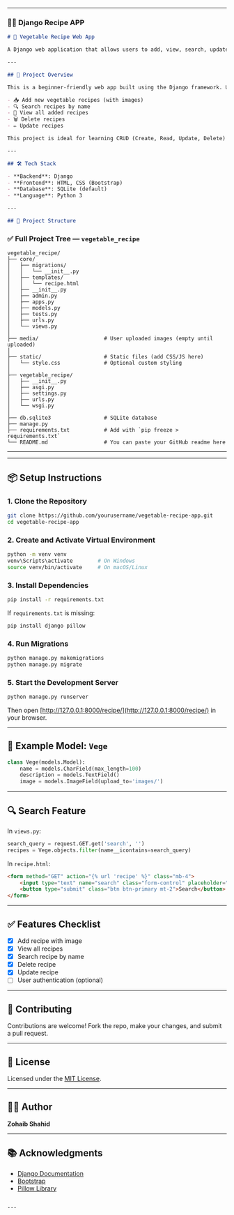 
---

### 👨‍🍳 Django Recipe APP

```markdown
# 🥗 Vegetable Recipe Web App

A Django web application that allows users to add, view, search, update, and delete vegetable recipes with image support.

---

## 📌 Project Overview

This is a beginner-friendly web app built using the Django framework. Users can:

- 📥 Add new vegetable recipes (with images)
- 🔍 Search recipes by name
- 🧾 View all added recipes
- 🗑️ Delete recipes
- ✏️ Update recipes

This project is ideal for learning CRUD (Create, Read, Update, Delete) operations in Django.

---

## 🛠️ Tech Stack

- **Backend**: Django
- **Frontend**: HTML, CSS (Bootstrap)
- **Database**: SQLite (default)
- **Language**: Python 3

---

## 📂 Project Structure

```


### ✅ Full Project Tree — `vegetable_recipe`

```
vegetable_recipe/
├── core/
│   ├── migrations/
│   │   └── __init__.py
│   ├── templates/
│   │   └── recipe.html
│   ├── __init__.py
│   ├── admin.py
│   ├── apps.py
│   ├── models.py
│   ├── tests.py
│   ├── urls.py
│   └── views.py
│
├── media/                     # User uploaded images (empty until uploaded)
│
├── static/                    # Static files (add CSS/JS here)
│   └── style.css              # Optional custom styling
│
├── vegetable_recipe/
│   ├── __init__.py
│   ├── asgi.py
│   ├── settings.py
│   ├── urls.py
│   └── wsgi.py
│
├── db.sqlite3                 # SQLite database
├── manage.py
├── requirements.txt           # Add with `pip freeze > requirements.txt`
└── README.md                  # You can paste your GitHub readme here
```

---




---

## 📦 Setup Instructions

### 1. Clone the Repository

```bash
git clone https://github.com/yourusername/vegetable-recipe-app.git
cd vegetable-recipe-app
````

### 2. Create and Activate Virtual Environment

```bash
python -m venv venv
venv\Scripts\activate        # On Windows
source venv/bin/activate     # On macOS/Linux
```

### 3. Install Dependencies

```bash
pip install -r requirements.txt
```

If `requirements.txt` is missing:

```bash
pip install django pillow
```

### 4. Run Migrations

```bash
python manage.py makemigrations
python manage.py migrate
```

### 5. Start the Development Server

```bash
python manage.py runserver
```

Then open [http://127.0.0.1:8000/recipe/](http://127.0.0.1:8000/recipe/) in your browser.

---

## 🧾 Example Model: `Vege`

```python
class Vege(models.Model):
    name = models.CharField(max_length=100)
    description = models.TextField()
    image = models.ImageField(upload_to='images/')
```

---

## 🔍 Search Feature

In `views.py`:

```python
search_query = request.GET.get('search', '')
recipes = Vege.objects.filter(name__icontains=search_query)
```

In `recipe.html`:

```html
<form method="GET" action="{% url 'recipe' %}" class="mb-4">
    <input type="text" name="search" class="form-control" placeholder="Search recipe by name..." value="{{ request.GET.search }}">
    <button type="submit" class="btn btn-primary mt-2">Search</button>
</form>
```

---

## ✅ Features Checklist

* [x] Add recipe with image
* [x] View all recipes
* [x] Search recipe by name
* [x] Delete recipe
* [x] Update recipe
* [ ] User authentication (optional)

---

## 🤝 Contributing

Contributions are welcome! Fork the repo, make your changes, and submit a pull request.

---

## 📄 License

Licensed under the [MIT License](https://choosealicense.com/licenses/mit/).

---

## 🙋‍♂️ Author

**Zohaib Shahid**

---

## 📚 Acknowledgments

* [Django Documentation](https://docs.djangoproject.com/)
* [Bootstrap](https://getbootstrap.com/)
* [Pillow Library](https://python-pillow.org/)

```

---

